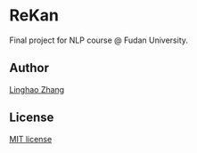 # ReKan
Final project for NLP course @ Fudan University.

## Author
[Linghao Zhang](https://github.com/dnc1994)

## License
[MIT license](https://github.com/dnc1994/Couplet/blob/master/LICENSE)